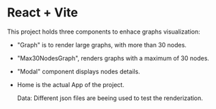 # React + Vite

This project holds three components to enhace graphs visualization:

- "Graph" is to render large graphs, with more than 30 nodes.
- "Max30NodesGraph", renders graphs with a maximum of 30 nodes.
- "Modal" component displays nodes details.
  
- Home is the actual App of the project.

  Data:
  Different json files are beeing used to test the renderization.
